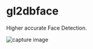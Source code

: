 # gl2dbface
Higher accurate Face Detection.

 ![capture image](tflite_dbface_mov.gif "capture image")
